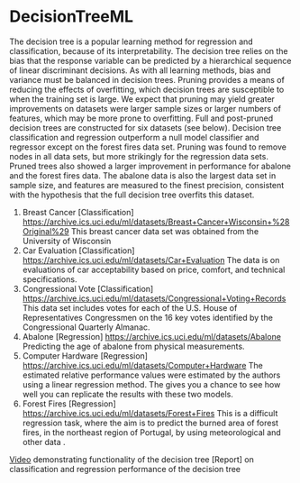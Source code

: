 # DecisionTreeML

The decision tree is a popular learning method for regression and classification, because of its interpretability. The decision tree relies on the bias that the response variable can be predicted by a hierarchical sequence of linear discriminant decisions. As with all learning methods, bias and variance must be balanced in decision trees. Pruning provides a means of reducing the effects of overfitting, which decision trees are susceptible to when the training set is large. We expect that pruning may yield greater improvements on datasets were larger sample sizes or larger numbers of features, which may be more prone to overfitting. Full and post-pruned decision trees are constructed for six datasets (see below). Decision tree classification and regression outperform a null model classifier and regressor except on the forest fires data set. Pruning was found to remove nodes in all data sets, but more strikingly for the regression data sets. Pruned trees also showed a larger improvement in performance for abalone and the forest fires data. The abalone data is also the largest data set in sample size, and features are measured to the finest precision, consistent with the hypothesis that the full decision tree overfits this dataset.

1. Breast Cancer [Classification]
https://archive.ics.uci.edu/ml/datasets/Breast+Cancer+Wisconsin+%28Original%29
This breast cancer data set was obtained from the University of Wisconsin
2. Car Evaluation [Classification]
https://archive.ics.uci.edu/ml/datasets/Car+Evaluation
The data is on evaluations of car acceptability based on price, comfort, and technical specifications.
3. Congressional Vote [Classification]
https://archive.ics.uci.edu/ml/datasets/Congressional+Voting+Records
This data set includes votes for each of the U.S. House of Representatives Congressmen on the 16 key
votes identified by the Congressional Quarterly Almanac.
4. Abalone [Regression]
https://archive.ics.uci.edu/ml/datasets/Abalone
Predicting the age of abalone from physical measurements.
5. Computer Hardware [Regression]
https://archive.ics.uci.edu/ml/datasets/Computer+Hardware
The estimated relative performance values were estimated by the authors using a linear regression
method. The gives you a chance to see how well you can replicate the results with these two models.
6. Forest Fires [Regression]
https://archive.ics.uci.edu/ml/datasets/Forest+Fires
This is a difficult regression task, where the aim is to predict the burned area of forest fires, in the
northeast region of Portugal, by using meteorological and other data .

[Video](Project_demo.mp4) demonstrating functionality of the decision tree
[Report] on classification and regression performance of the decision tree
